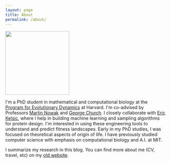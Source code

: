 ```yaml
---
layout: page
title: About
permalink: /about/
---
```


<img src="{{ site.url }}/images/me.jpg" width="200">


I'm a PhD student in mathematical and computational biology at the [Program for Evolutionary Dynamics](http://ped.fas.harvard.edu/) at Harvard. I'm co-advised by Professors [Martin Nowak](http://ped.fas.harvard.edu/martin_nowak) and [George Church](http://arep.med.harvard.edu/). I closely collaborate with [Eric Kelsic](https://wyss.harvard.edu/team/research-scientists-engineers/eric-kelsic/), where I help in building machine learning and sampling algorithms for protein design. I'm interested in using these engineering tools to understand and predict fitness landscapes. Early in my PhD studies, I was focused on theoretical aspects of origin of life. I have previously studied computer science with emphasis on computational biology and A.I. at MIT. 

I summarize my research in this blog. You can find more about me (CV, travel, etc) on my [old website](http://www.samsinai.com).

